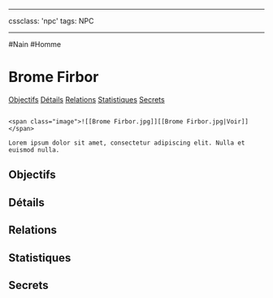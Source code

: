 
---

cssclass: 'npc'
tags: NPC

---
<span class="npc-tags">#Nain #Homme</span>

# Brome Firbor
<span class="nav">[Objectifs](#Objectifs) [Détails](#Détails) [Relations](#Relations) [Statistiques](#Statistiques) [Secrets](#Secrets)</span>

```ad-desc

<span class="image">![[Brome Firbor.jpg]][[Brome Firbor.jpg|Voir]]</span>

Lorem ipsum dolor sit amet, consectetur adipiscing elit. Nulla et euismod nulla.
```

## Objectifs

## Détails

## Relations
	
## Statistiques



## Secrets